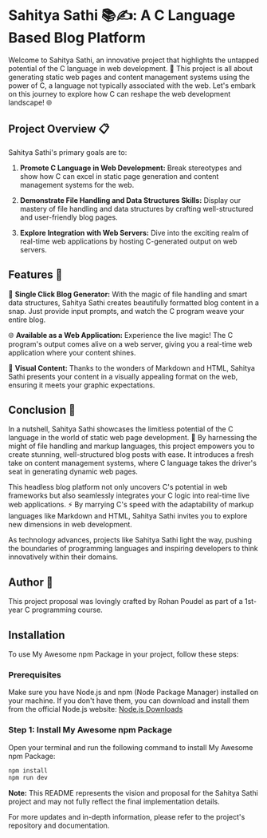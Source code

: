 # Sahitya Sathi 📚✍️: A C Language Based Blog Platform

Welcome to Sahitya Sathi, an innovative project that highlights the untapped potential of the C language in web development. 🚀 This project is all about generating static web pages and content management systems using the power of C, a language not typically associated with the web. Let's embark on this journey to explore how C can reshape the web development landscape! 🌐

## Project Overview 📋

Sahitya Sathi's primary goals are to:

1. **Promote C Language in Web Development:** Break stereotypes and show how C can excel in static page generation and content management systems for the web.

2. **Demonstrate File Handling and Data Structures Skills:** Display our mastery of file handling and data structures by crafting well-structured and user-friendly blog pages.

3. **Explore Integration with Web Servers:** Dive into the exciting realm of real-time web applications by hosting C-generated output on web servers.

## Features 🌟

📝 **Single Click Blog Generator:** With the magic of file handling and smart data structures, Sahitya Sathi creates beautifully formatted blog content in a snap. Just provide input prompts, and watch the C program weave your entire blog.

🌐 **Available as a Web Application:** Experience the live magic! The C program's output comes alive on a web server, giving you a real-time web application where your content shines.

🎨 **Visual Content:** Thanks to the wonders of Markdown and HTML, Sahitya Sathi presents your content in a visually appealing format on the web, ensuring it meets your graphic expectations.

## Conclusion 🎉

In a nutshell, Sahitya Sathi showcases the limitless potential of the C language in the world of static web page development. 🌈 By harnessing the might of file handling and markup languages, this project empowers you to create stunning, well-structured blog posts with ease. It introduces a fresh take on content management systems, where C language takes the driver's seat in generating dynamic web pages.

This headless blog platform not only uncovers C's potential in web frameworks but also seamlessly integrates your C logic into real-time live web applications. ⚡️ By marrying C's speed with the adaptability of markup languages like Markdown and HTML, Sahitya Sathi invites you to explore new dimensions in web development.

As technology advances, projects like Sahitya Sathi light the way, pushing the boundaries of programming languages and inspiring developers to think innovatively within their domains.

## Author 🙌

This project proposal was lovingly crafted by Rohan Poudel as part of a 1st-year C programming course.


## Installation

To use My Awesome npm Package in your project, follow these steps:

### Prerequisites

Make sure you have Node.js and npm (Node Package Manager) installed on your machine. If you don't have them, you can download and install them from the official Node.js website: [Node.js Downloads](https://nodejs.org/)

### Step 1: Install My Awesome npm Package

Open your terminal and run the following command to install My Awesome npm Package:

```bash
npm install
npm run dev


```
**Note:** This README represents the vision and proposal for the Sahitya Sathi project and may not fully reflect the final implementation details.

For more updates and in-depth information, please refer to the project's repository and documentation.